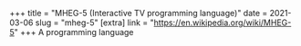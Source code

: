 +++
title = "MHEG-5 (Interactive TV programming language)"
date = 2021-03-06
slug = "mheg-5"
[extra]
link = "https://en.wikipedia.org/wiki/MHEG-5"
+++
A programming language

